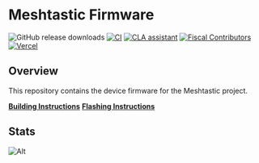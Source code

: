 # Meshtastic Firmware

![GitHub release downloads](https://img.shields.io/github/downloads/meshtastic/meshtastic-device/total)
[![CI](https://img.shields.io/github/workflow/status/meshtastic/Meshtastic-device/CI?label=actions&logo=github&color=yellow)](https://github.com/meshtastic/repo/actions/workflows/main_matrix.yml)
[![CLA assistant](https://cla-assistant.io/readme/badge/meshtastic/Meshtastic-device)](https://cla-assistant.io/meshtastic/Meshtastic-device)
[![Fiscal Contributors](https://opencollective.com/meshtastic/tiers/badge.svg?label=Fiscal%20Contributors&color=deeppink)](https://opencollective.com/meshtastic/)
[![Vercel](https://img.shields.io/static/v1?label=Powered%20by&message=Vercel&style=flat&logo=vercel&color=000000)](https://vercel.com?utm_source=meshtastic&utm_campaign=oss)

## Overview

This repository contains the device firmware for the Meshtastic project.


**[Building Instructions](https://meshtastic.org/docs/developers/Firmware/build)**
**[Flashing Instructions](https://meshtastic.org/docs/getting-started/flashing-firmware/)**

## Stats

![Alt](https://repobeats.axiom.co/api/embed/99a2cf5622bb4807f9e8c3b86589f1133cce58a2.svg 'Repobeats analytics image')
